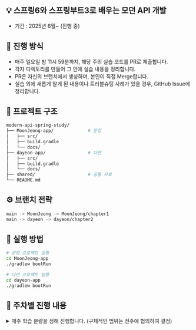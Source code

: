 ## 💡 스프링6와 스프링부트3로 배우는 모던 API 개발 

- 기간 : 2025년 6월~ (진행 중) 


## 📝 진행 방식

* 매주 일요일 밤 11시 59분까지, 해당 주의 실습 코드를 PR로 제출합니다.
* 각자 디렉토리를 만들어 그 안에 실습 내용을 정리합니다.
* PR은 자신의 브랜치에서 생성하며, 본인이 직접 Merge합니다.
* 실습 외에 새롭게 알게 된 내용이나 트러블슈팅 사례가 있을 경우, GitHub Issue에 정리합니다. 

## 📁 프로젝트 구조
```bash
modern-api-spring-study/
├── MoonJeong-app/             # 문정
│   ├── src/
│   ├── build.gradle
│   └── docs/
├── dayeon-app/                # 다연
│   ├── src/
│   ├── build.gradle
│   └── docs/
├── shared/                    # 공통 자료
└── README.md
```
## ⚙ 브랜치 전략
```bash
main -> MoonJeong -> MoonJeong/chapter1
main -> dayeon -> dayeon/chapter2
```

## 🔎 실행 방법
```bash
# 문정 프로젝트 실행
cd MoonJeong-app
./gradlew bootRun

# 다연 프로젝트 실행
cd dayeon-app
./gradlew bootRun
```

## 📅 주차별 진행 내용

<details>
<summary> 매주 학습 분량을 정해 진행합니다. (구체적인 범위는 전주에 협의하여 결정) </summary>

- 1주차 
1. RESTful 웹서비스 기본사항 
2. 스프링의 개념과 REST API
3. API 명세 및 구현
4. API를 위한 비즈니스 로직 작성 


</details>
